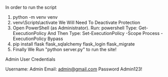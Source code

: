 In order to run the script

1. python -m venv venv
2. venv\Scripts\activate
We Will Need To Deactivate Protection
  1. Open PowerShell (as Administrator).
    Run: powershell
    Type: Get-ExecutionPolicy
    And Then Type: Set-ExecutionPolicy -Scope Process -ExecutionPolicy Bypass
3. pip install flask flask_sqlalchemy flask_login flask_migrate
4. Finally We Run "python server.py" to run the site!


Admin User Credentials

Username: Admin
Email: admin@gmail.com
Password Admin123!